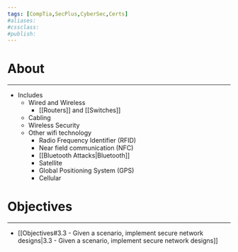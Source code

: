 ```yaml
---
tags: [CompTia,SecPlus,CyberSec,Certs]
#aliases:
#cssclass:
#publish:
---
```


# About
---
- Includes
	- Wired and Wireless
		- [[Routers]] and [[Switches]]
	- Cabling
	- Wireless Security
	- Other wifi technology
		- Radio Frequency Identifier (RFID)
		- Near field communication (NFC)
		- [[Bluetooth Attacks|Bluetooth]]
		- Satellite
		- Global Positioning System (GPS)
		- Cellular

# Objectives
---
- [[Objectives#3.3 - Given a scenario, implement secure network designs|3.3 - Given a scenario, implement secure network designs]]